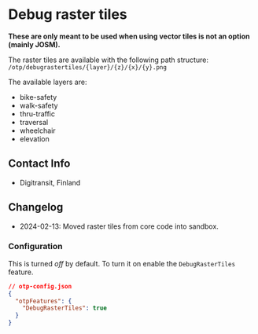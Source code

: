 # Debug raster tiles 

<b>These are only meant to be used when using vector tiles is not an option (mainly JOSM).</b>

The raster tiles are available with the following path structure:
`/otp/debugrastertiles/{layer}/{z}/{x}/{y}.png`

The available layers are:
* bike-safety
* walk-safety
* thru-traffic
* traversal
* wheelchair
* elevation

## Contact Info

- Digitransit, Finland

## Changelog

- 2024-02-13: Moved raster tiles from core code into sandbox.


### Configuration

This is turned _off_ by default. To turn it on enable the `DebugRasterTiles` feature.

```json
// otp-config.json
{
  "otpFeatures": {
    "DebugRasterTiles": true
  }
}
```
